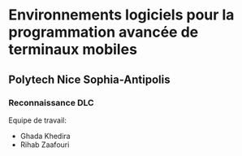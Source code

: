 # Environnements logiciels pour la programmation avancée de terminaux mobiles

## Polytech Nice Sophia-Antipolis


### Reconnaissance DLC
Equipe de travail:
* Ghada Khedira
* Rihab Zaafouri

